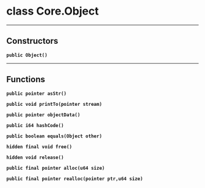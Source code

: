 class Core.Object
===

---
Constructors
---

__`public Object()`__
<div style="margin:1em">

</div>


---
Functions
---

__`public pointer asStr()`__
<div style="margin:1em">

</div>


__`public void printTo(pointer stream)`__
<div style="margin:1em">

</div>


__`public pointer objectData()`__
<div style="margin:1em">

</div>


__`public i64 hashCode()`__
<div style="margin:1em">

</div>


__`public boolean equals(Object other)`__
<div style="margin:1em">

</div>


__`hidden final void free()`__
<div style="margin:1em">

</div>


__`hidden void release()`__
<div style="margin:1em">

</div>


__`public final pointer alloc(u64 size)`__
<div style="margin:1em">

</div>


__`public final pointer realloc(pointer ptr,u64 size)`__
<div style="margin:1em">

</div>

